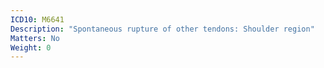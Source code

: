 ```yaml
---
ICD10: M6641
Description: "Spontaneous rupture of other tendons: Shoulder region"
Matters: No
Weight: 0
---
```

